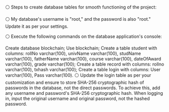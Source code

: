⚪ Steps to create database tables for smooth functioning of the project:

⚪ My database's username is "root," and the password is also "root." Update it as per your settings.

⚪ Execute the following commands on the database application's console:

Create database blockchain;
Use blockchain;
Create a table student with columns: rollNo varchar(100), univName varchar(100), studName varchar(100), fatherName varchar(100), course varchar(100), dateOfAward varchar(100), grade varchar(100);
Create a table record with columns: rollno varchar(100), txhash varchar(100);
Create a table login with columns: User varchar(100), Pass varchar(100).
⚪ Update the login table as per your customization and ensure to store SHA-256 cryptographic hash of passwords in the database, not the direct passwords. To achieve this, add any username and password's SHA-256 cryptographic hash. When logging in, input the original username and original password, not the hashed password.